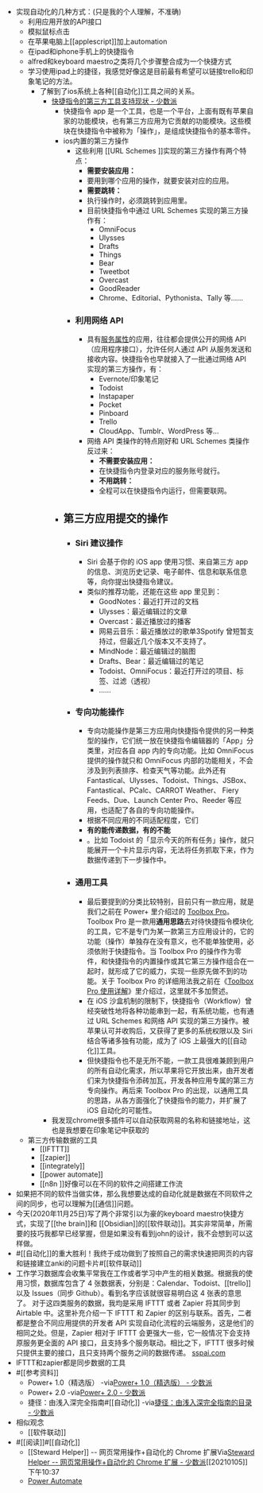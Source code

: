 - 实现自动化的几种方式：(只是我的个人理解，不准确)
    - 利用应用开放的API接口
    - 模拟鼠标点击
    - 在苹果电脑上[[applescript]]加上automation
    - 在ipad和iphone手机上的快捷指令
    - alfred和keyboard maestro之类将几个步骤整合成为一个快捷方式
    - 学习使用ipad上的捷径，我感觉好像这是目前最有希望可以链接trello和印象笔记的方法。
        - 了解到了ios系统上各种[[自动化]]工具之间的关系。
            - [快捷指令的第三方工具支持现状 - 少数派](https://sspai.com/post/57778)
                - 快捷指令 app 是一个工具，也是一个平台，上面有既有苹果自家的功能模块，也有第三方应用为它贡献的功能模块。这些模块在快捷指令中被称为「操作」，是组成快捷指令的基本零件。
                - ios内置的第三方操作
                    - 这些利用 [[URL Schemes ]]实现的第三方操作有两个特点：
                        - **需要安装应用：**
                        - 要用到哪个应用的操作，就要安装对应的应用。
                        - **需要跳转：**
                        - 执行操作时，必须跳转到应用里。
                        - 目前快捷指令中通过 URL Schemes 实现的第三方操作有：
                            - OmniFocus
                            - Ulysses
                            - Drafts
                            - Things
                            - Bear
                            - Tweetbot
                            - Overcast
                            - GoodReader
                            - Chrome、Editorial、Pythonista、Tally 等……
                    - ### 利用网络 API
                        - 具有[服务属性](https://sspai.com/post/51854)的应用，往往都会提供公开的网络 API（应用程序接口），允许任何人通过 API 从服务发送和接收内容。快捷指令也早就接入了一批通过网络 API 实现的第三方操作，有：
                            - Evernote/印象笔记
                            - Todoist
                            - Instapaper
                            - Pocket
                            - Pinboard
                            - Trello
                            - CloudApp、Tumblr、WordPress 等…
                        - 网络 API 类操作的特点刚好和 URL Schemes 类操作反过来：
                            - **不需要安装应用：**
                            - 在快捷指令内登录对应的服务账号就行。
                            - **不用跳转：**
                            - 全程可以在快捷指令内运行，但需要联网。
                - ## 第三方应用提交的操作
                    - ### Siri 建议操作
                        - Siri 会基于你的 iOS app 使用习惯、来自第三方 app 的信息、浏览历史记录、电子邮件、信息和联系信息等，向你提出快捷指令建议。
                        - 类似的推荐功能，还能在这些 app 里见到：
                            - GoodNotes：最近打开过的文档
                            - Ulysses：最近编辑过的文章
                            - Overcast：最近播放过的播客
                            - 网易云音乐：最近播放过的歌单3Spotify 曾短暂支持过，但最近几个版本又不支持了。
                            - MindNode：最近编辑过的脑图
                            - Drafts、Bear：最近编辑过的笔记
                            - Todoist、OmniFocus：最近打开过的项目、标签、过滤（透视）
                            - ……
                    - ### 专向功能操作
                        - 专向功能操作是第三方应用向快捷指令提供的另一种类型的操作，它们统一放在快捷指令编辑器的「App」分类里，对应各自 app 内的专向功能。比如 OmniFocus 提供的操作就只和 OmniFocus 内部的功能相关，不会涉及到列表排序、检查天气等功能。此外还有 Fantastical、Ulysses、Todoist、Things、JSBox、Fantastical、PCalc、CARROT Weather、 Fiery Feeds、Due、Launch Center Pro、Reeder 等应用，也适配了各自的专向功能操作。
                        - 根据不同应用的不同适配程度，它们
                        - **有的能传递数据，有的不能**
                        - 。比如 Todoist 的「显示今天的所有任务」操作，就只能展开一个卡片显示内容，无法将任务抓取下来，作为数据传递到下一步操作中。
                    - ### 通用工具
                        - 最后要提到的分类比较特别，目前只有一款应用，就是我们之前在 Power+ 里介绍过的 [Toolbox Pro](https://apps.apple.com/cn/app/id1476205977)。Toolbox Pro 是一款用**通用思路**去对待快捷指令模块化的工具，它不是专门为某一款第三方应用设计的，它的功能（操作）单独存在没有意义，也不能单独使用，必须依附于快捷指令。当 Toolbox Pro 的操作作为零件，和快捷指令的内置操作或其它第三方操作组合在一起时，就形成了它的威力，实现一些原先做不到的功能。关于 Toolbox Pro 的详细用法我之前在《[Toolbox Pro 使用详解](https://sspai.com/post/57529)》里介绍过，这里就不多加赘述。
                        - 在 iOS 沙盒机制的限制下，快捷指令（Workflow）曾经突破性地将各种功能串到一起，有系统功能，也有通过 URL Schemes 和网络 API 实现的第三方操作。被苹果认可并收购后，又获得了更多的系统权限以及 Siri 结合等诸多独有功能，成为了 iOS 上最强大的[[自动化]]工具。
                        - 但快捷指令也不是无所不能，一款工具很难兼顾到用户的所有自动化需求，所以苹果将它开放出来，由开发者们来为快捷指令添砖加瓦，开发各种应用专属的第三方专向操作。再后来 Toolbox Pro 的出现，以通用工具的思路，从各方面强化了快捷指令的能力，并扩展了 iOS 自动化的可能性。
            - 我发现chrome很多插件可以自动获取网易的名称和链接地址，这也是我想要在印象笔记中获取的
    - 第三方传输数据的工具
        - [[IFTTT]]
        - [[zapier]]
        - [[integrately]]
        - [[power automate]]
        - [[n8n ]]好像可以在不同的软件之间搭建工作流
- 如果把不同的软件当做实体，那么我想要达成的自动化就是数据在不同软件之间的同步，也可以理解为[[通信]]问题。
- 今天(2020年11月25日)写了两个非常引以为豪的keyboard maestro快捷方式，实现了[[the brain]]和 [[Obsidian]]的[[软件联动]]。其实非常简单，所需要的技巧我都早已经掌握，但是如果没有看到john的设计，我不会想到可以这样做。
- #[[自动化]]的重大胜利！我终于成功做到了按照自己的需求快速把网页的内容和链接建立anki的问题卡片#[[软件联动]]
- 工作学习数据库会收集平常我在工作或者学习中产生的相关数据。根据我的使用习惯，数据库包含了 4 张数据表，分别是：Calendar、Todoist、[[trello]] 以及 Issues（同步 Github）。看到名字应该就很容易明白这 4 张表的意思了。 对于这四类服务的数据，我均是采用 IFTTT 或者 Zapier 将其同步到 Airtable 中。这里补充介绍一下 IFTTT 和 Zapier 的区别与联系。首先，二者都是整合不同应用提供的开发者 API 实现自动化流程的云端服务，这是他们的相同之处。但是，Zapier 相对于 IFTTT 会更强大一些，它一般情况下会支持原服务更全面的 API 接口，且支持多个服务联动。相比之下，IFTTT 很多时候只提供主要的接口，且只支持两个服务之间的数据传递。 [sspai.com](https://sspai.com/post/42918)
- IFTTT和zapier都是同步数据的工具
- #[[参考资料]]
    - Power+ 1.0（精选版）
-via[Power+ 1.0（精选版） - 少数派](https://sspai.com/series/9)
    - Power+ 2.0
-via[Power+ 2.0 - 少数派](https://sspai.com/series/70)
    - 捷径：由浅入深完全指南#[[自动化]]
-via[捷径：由浅入深完全指南的目录 - 少数派](https://sspai.com/series/68/list)
- 相似观念
    - [[软件联动]]
- #[[阅读]]#[[自动化]]
    - [[Steward Helper]] -- 网页常用操作+自动化的 Chrome 扩展Via[Steward Helper -- 网页常用操作+自动化的 Chrome 扩展 - 少数派](https://sspai.com/post/60999)[[20210105]] 下午10:37
    - [Power Automate](https://asia.flow.microsoft.com/zh-cn/)
